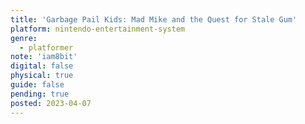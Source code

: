```yaml
---
title: 'Garbage Pail Kids: Mad Mike and the Quest for Stale Gum'
platform: nintendo-entertainment-system
genre:
  - platformer
note: 'iam8bit'
digital: false
physical: true
guide: false
pending: true
posted: 2023-04-07
---
```

